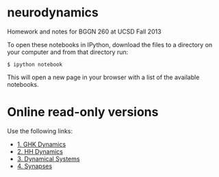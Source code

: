 neurodynamics
=============

Homework and notes for BGGN 260 at UCSD Fall 2013

To open these notebooks in IPython, download the files to a directory on your computer and from that directory run:

    $ ipython notebook

This will open a new page in your browser with a list of the available notebooks.

Online read-only versions
=========================

Use the following links:

* [1. GHK Dynamics](http://nbviewer.ipython.org/urls/raw.github.com/forrestsheldon/neurodynamics/master/week_1_GHK_dynamics.ipynb)
* [2. HH Dynamics](http://nbviewer.ipython.org/urls/raw.github.com/forrestsheldon/neurodynamics/master/week_2_HH_dynamics.ipynb)
* [3. Dynamical Systems](http://nbviewer.ipython.org/urls/raw.github.com/forrestsheldon/neurodynamics/master/week_3_Dynamical_systems.ipynb)
* [4. Synapses](http://nbviewer.ipython.org/urls/raw.github.com/forrestsheldon/neurodynamics/master/week_4_Synapses.ipynb)
